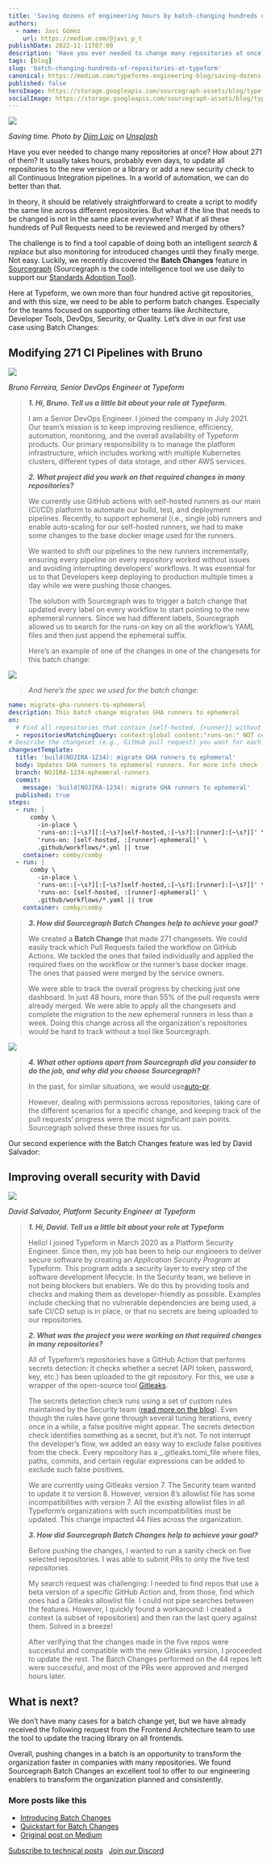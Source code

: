 ```yaml
---
title: 'Saving dozens of engineering hours by batch-changing hundreds of repositories at a time'
authors:
  - name: Javi Gómez
    url: https://medium.com/@javi_p_t
publishDate: 2022-11-11T07:00
description: 'Have you ever needed to change many repositories at once? How about 271 of them? It usually takes hours, probably even days, to update all repositories to the new version or a library or add a new security check to all Continuous Integration pipelines. In a world of automation, we can do better than that.'
tags: [blog]
slug: 'batch-changing-hundreds-of-repositories-at-typeform'
canonical: https://medium.com/typeforms-engineering-blog/saving-dozens-of-engineering-hours-by-batch-changing-hundreds-of-repositories-at-a-time-e4c5a454df2d
published: false
heroImage: https://storage.googleapis.com/sourcegraph-assets/blog/typeform-x-batch-changes.png
socialImage: https://storage.googleapis.com/sourcegraph-assets/blog/typeform-x-batch-changes.png
---
```


<img src="https://storage.googleapis.com/sourcegraph-assets/blog/blog-batch-changes-typeform-001.jpg" />

*Saving time. Photo by [Djim Loic](https://unsplash.com/@loic?utm_source=medium&utm_medium=referral) on [Unsplash](https://unsplash.com/?utm_source=medium&utm_medium=referral)*

Have you ever needed to change many repositories at once? How about 271 of them? It usually takes hours, probably even days, to update all repositories to the new version or a library or add a new security check to all Continuous Integration pipelines. In a world of automation, we can do better than that.

In theory, it should be relatively straightforward to create a script to modify the same line across different repositories. But what if the line that needs to be changed is not in the same place everywhere? What if all these hundreds of Pull Requests need to be reviewed and merged by others?

The challenge is to find a tool capable of doing both an intelligent *search & replace* but also monitoring for introduced changes until they finally merge. Not easy. Luckily, we recently discovered the **Batch Changes** feature in [Sourcegraph](https://sourcegraph.com/) (Sourcegraph is the code intelligence tool we use daily to support our [Standards Adoption Tool](https://medium.com/typeforms-engineering-blog/adoption-of-engineering-standards-at-typeform-f17f2b61bd39#8301)).

Here at Typeform, we own more than four hundred active git repositories, and with this size, we need to be able to perform batch changes. Especially for the teams focused on supporting other teams like Architecture, Developer Tools, DevOps, Security, or Quality. Let’s dive in our first use case using Batch Changes:

## **Modifying 271 CI Pipelines with Bruno**

<img src="https://storage.googleapis.com/sourcegraph-assets/blog/blog-batch-changes-typeform-002.png" />

*Bruno Ferreira, Senior DevOps Engineer at Typeform*

>***1. Hi, Bruno. Tell us a little bit about your role at Typeform.***
>
>I am a Senior DevOps Engineer. I joined the company in July 2021. Our team’s mission is to keep improving resilience, efficiency, automation, monitoring, and the overall availability of Typeform products. Our primary responsibility is to manage the platform infrastructure, which includes working with multiple Kubernetes clusters, different types of data storage, and other AWS services.
>
>***2. What project did you work on that required changes in many repositories?***
>
>We currently use GitHub actions with self-hosted runners as our main (CI/CD) platform to automate our build, test, and deployment pipelines. Recently, to support ephemeral (i.e., single job) runners and enable auto-scaling for our self-hosted runners, we had to make some changes to the base docker image used for the runners.
>
>We wanted to shift our pipelines to the new runners incrementally, ensuring every pipeline on every repository worked without issues and avoiding interrupting developers’ workflows. It was essential for us to that Developers keep deploying to production multiple times a day while we were pushing those changes.
>
>The solution with Sourcegraph was to trigger a batch change that updated every label on every workflow to start pointing to the new ephemeral runners. Since we had different labels, Sourcegraph allowed us to search for the runs-on key on all the workflow’s YAML files and then just append the ephemeral suffix.
>
>Here’s an example of one of the changes in one of the changesets for this batch change:

<img src="https://storage.googleapis.com/sourcegraph-assets/blog/blog-batch-changes-typeform-003.png" />

>*And here’s the spec we used for the batch change:*

```yml
name: migrate-gha-runners-to-ephemeral
description: This batch change migrates GHA runners to ephemeral
on:
  # Find all repositories that contain [self-hosted, {runner}] without -ephemeral suffix
  - repositoriesMatchingQuery: context:global content:"runs-on:" NOT content:"-ephemeral" lang:yaml file:.github/workflows/* patternType:literal
# Describe the changeset (e.g., GitHub pull request) you want for each repository.
changesetTemplate:
  title: 'build(NOJIRA-1234): migrate GHA runners to ephemeral'
  body: Updates GHA runners to ephemeral runners. For more info check [this](https://www.notion.so/typeform/Migration-to-Ephemeral-runners-ffd85bafaed44cfd8a0c135701c4a6a7)
  branch: NOJIRA-1234-ephemeral-runners
  commit:
    message: 'build(NOJIRA-1234): migrate GHA runners to ephemeral'
  published: true
steps:
  - run: |
      comby \
        -in-place \
        'runs-on::[~\s?][:[~\s?]self-hosted,:[~\s?]:[runner]:[~\s?]]' \
        'runs-on: [self-hosted, :[runner]-ephemeral]' \
        .github/workflows/*.yml || true
    container: comby/comby
  - run: |
      comby \
        -in-place \
        'runs-on::[~\s?][:[~\s?]self-hosted,:[~\s?]:[runner]:[~\s?]]' \
        'runs-on: [self-hosted, :[runner]-ephemeral]' \
        .github/workflows/*.yaml || true
    container: comby/comby
```

>***3. How did Sourcegraph Batch Changes help to achieve your goal?***
>
>We created a **Batch Change** that made 271 changesets. We could easily track which Pull Requests failed the workflow on GitHub Actions. We tackled the ones that failed individually and applied the required fixes on the workflow or the runner’s base docker image. The ones that passed were merged by the service owners.
>
>We were able to track the overall progress by checking just one dashboard. In just 48 hours, more than 55% of the pull requests were already merged. We were able to apply all the changesets and complete the migration to the new ephemeral runners in less than a week. Doing this change across all the organization's repositories would be hard to track without a tool like Sourcegraph.

<img src="https://storage.googleapis.com/sourcegraph-assets/blog/blog-batch-changes-typeform-004.png" />

>***4. What other options apart from Sourcegraph did you consider to do the job, and why did you choose Sourcegraph?***
>
>In the past, for similar situations, we would use[auto-pr](https://github.com/getyourguide/auto-pr/#auto-pr).
>
>However, dealing with permissions across repositories, taking care of the different scenarios for a specific change, and keeping track of the pull requests’ progress were the most significant pain points. Sourcegraph solved these three issues for us.

Our second experience with the Batch Changes feature was led by David Salvador:

## **Improving overall security with David**

<img src="https://storage.googleapis.com/sourcegraph-assets/blog/blog-batch-changes-typeform-005.jpg" />

*David Salvador, Platform Security Engineer at Typeform*

>***1. Hi, David. Tell us a little bit about your role at Typeform***
>
>Hello! I joined Typeform in March 2020 as a Platform Security Engineer. Since then, my job has been to help our engineers to deliver secure software by creating an *Application Security Program* at Typeform. This program adds a security layer to every step of the software development lifecycle. In the Security team, we believe in not being blockers but enablers. We do this by providing tools and checks and making them as developer-friendly as possible. Examples include checking that no vulnerable dependencies are being used, a safe CI/CD setup is in place, or that no secrets are being uploaded to our repositories.
>
>***2. What was the project you were working on that required changes in many repositories?***
>
>All of Typeform’s repositories have a GitHub Action that performs secrets detection: it checks whether a secret (API token, password, key, etc.) has been uploaded to the git repository. For this, we use a wrapper of the open-source tool [Gitleaks](https://github.com/zricethezav/gitleaks).
>
>The secrets detection check runs using a set of custom rules maintained by the Security team ([read more on the blog](https://medium.com/typeforms-engineering-blog/prevent-secrets-leaks-at-scale-in-repositories-e785b96e8244)). Even though the rules have gone through several tuning iterations, every once in a while, a false positive might appear. The secrets detection check identifies something as a secret, but it’s not. To not interrupt the developer’s flow, we added an easy way to exclude false positives from the check. Every repository has a _.gitleaks.toml_file where files, paths, commits, and certain regular expressions can be added to exclude such false positives.
>
>We are currently using Gitleaks version 7. The Security team wanted to update it to version 8. However, version 8’s allowlist file has some incompatibilities with version 7. All the existing allowlist files in all Typeform’s organizations with such incompatibilities must be updated. This change impacted 44 files across the organization.
>
>***3. How did Sourcegraph Batch Changes help to achieve your goal?***
>
>Before pushing the changes, I wanted to run a sanity check on five selected repositories. I was able to submit PRs to only the five test repositories.
>
>My search request was challenging: I needed to find repos that use a beta version of a specific GitHub Action and, from those, find which ones had a Gitleaks allowlist file. I could not pipe searches between the features. However, I quickly found a workaround: I created a context (a subset of repositories) and then ran the last query against them. Solved in a breeze!
>
>After verifying that the changes made in the five repos were successful and compatible with the new Gitleaks version, I proceeded to update the rest. The Batch Changes performed on the 44 repos left were successful, and most of the PRs were approved and merged hours later.

## What is next?

We don’t have many cases for a batch change yet, but we have already received the following request from the Frontend Architecture team to use the tool to update the tracing library on all frontends.

Overall, pushing changes in a batch is an opportunity to transform the organization faster in companies with many repositories. We found Sourcegraph Batch Changes an excellent tool to offer to our engineering enablers to transform the organization planned and consistently.

### More posts like this

* [Introducing Batch Changes](https://about.sourcegraph.com/blog/introducing-batch-changes)
* [Quickstart for Batch Changes](https://docs.sourcegraph.com/batch_changes/quickstart)
* [Original post on Medium](https://medium.com/typeforms-engineering-blog/saving-dozens-of-engineering-hours-by-batch-changing-hundreds-of-repositories-at-a-time-e4c5a454df2d)

<p class="mt-3 mb-3">
  <a href="https://sourcegraph.substack.com/p/subscribe" class="btn btn-primary mr-1 mb-1">Subscribe to technical posts</a>
  &nbsp;
  <a href="https://discord.gg/ZSt5Kr3tpw" class="btn btn-primary">Join our Discord</a>
</p>
